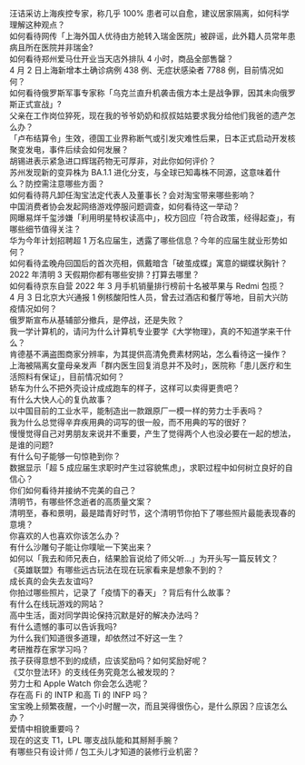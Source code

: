汪诘采访上海疾控专家，称几乎 100% 患者可以自愈，建议居家隔离，如何科学理解这种观点？  
如何看待网传「上海外国人优待由方舱转入瑞金医院」被辟谣，此外籍人员常年患病且所在医院并非瑞金?  
如何看待郑州爱马仕开业当天店外排队 4 小时，商品全部售罄？  
4 月 2 日上海新增本土确诊病例 438 例、无症状感染者 7788 例，目前情况如何？  
如何看待俄罗斯军事专家称「乌克兰直升机袭击俄方本土是战争罪，因其未向俄罗斯正式宣战」?  
父亲在工作岗位猝死，现在我的爷爷奶奶和叔叔姑姑要求我分给他们我爸的遗产怎么办？  
「卢布结算令」生效，德国工业界称断气或引发灾难性后果，日本正式启动开发核聚变发电，事件后续会如何发展？  
胡锡进表示紧急进口辉瑞药物无可厚非，对此你如何评价？  
苏州发现新的变异株为 BA.1.1 进化分支，与全球已知毒株不同源，这意味着什么？防控需注意哪些方面？  
如何看待蒋凡卸任淘宝法定代表人及董事长？会对淘宝带来哪些影响？  
中国消费者协会发起网络游戏停服问题调查，如何看待这一举动？  
网曝易烊千玺涉嫌「利用明星特权读高中」，校方回应「符合政策，经得起查」，有哪些细节值得关注？  
华为今年计划招聘超 1 万名应届生，透露了哪些信息？今年的应届生就业形势如何？  
如何看待孟晚舟回国后的首次亮相，佩戴暗含「破茧成蝶」寓意的蝴蝶状胸针？  
2022 年清明 3 天假期你都有哪些安排？打算去哪里？  
如何看待京东自营 2022 年 3 月手机销量排行榜前十名被苹果与 Redmi 包揽？  
4 月 3 日北京大兴通报 1 例核酸阳性人员，曾去过酒店和餐厅等地，目前大兴防疫情况如何？  
俄罗斯宣布从基辅部分撤兵，是停战，还是失败？  
我一学计算机的，请问为什么计算机专业要学《大学物理》，真的不知道学来干什么？  
肯德基不满盗图商家分辨率，为其提供高清免费素材网站，怎么看待这一操作？  
上海被隔离女童母亲发声「群内医生回复消息并不及时」，医院称「患儿医疗和生活照料有保证」，目前情况如何？  
轿车为什么不把外壳设计成成跑车的样子，这样可以卖得更贵吧？  
有什么大快人心的复仇故事？  
以中国目前的工业水平，能制造出一款跟原厂一模一样的劳力士手表吗？  
我为什么总觉得辛弃疾用典的词写的很一般，而不用典的写的很好？  
慢慢觉得自己对男朋友来说并不重要，产生了觉得两个人也没必要在一起的想法，是谁的问题?  
有什么句子能够一句惊艳到你？  
数据显示「超 5 成应届生求职时产生过容貌焦虑」，求职过程中如何树立良好的自信心？  
你们如何看待并接纳不完美的自己？  
清明节，有哪些怀念逝者的高质量文案？  
清明至，春和景明，最是踏青好时节，这个清明节你拍下了哪些照片最能表现春的意境？  
你喜欢的人也喜欢你该怎么办？  
有什么沙雕句子能让你噗呲一下笑出来？  
如何以「我去和师兄表白，结果脸盲说给了师父听…」为开头写一篇反转文？  
《英雄联盟》有哪些远古玩法在现在玩家看来是想象不到的？  
成长真的会失去友谊吗?  
你拍过哪些照片，记录了「疫情下的春天」？背后有什么故事？  
有什么在线玩游戏的网站？  
高中生活，面对同学舆论保持沉默是好的解决办法吗？  
有什么遗憾的事可以告诉我吗?  
为什么我们知道很多道理，却依然过不好这一生？  
考研推荐在家学习吗？  
孩子获得意想不到的成绩，应该奖励吗？如何奖励好呢？  
《艾尔登法环》的支线任务究竟怎么被发现的？  
劳力士和 Apple Watch 你会怎么选呢？  
存在高 Fi 的 INTP 和高 Ti 的 INFP 吗？  
宝宝晚上频繁夜醒，一个小时醒一次，而且哭得很伤心，是什么原因？应该怎么办？  
爱情中相貌重要吗？  
现在的这支 T1，LPL 哪支战队能和其掰掰手腕？  
有哪些只有设计师 / 包工头儿才知道的装修行业机密？  
